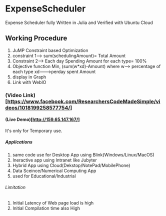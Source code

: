 # ExpenseScheduler
Expense Scheduler fully Written in Julia and Verified with Ubuntu Cloud
## Working Procedure
1. JuMP Constraint based Optimization 
2. constraint 1--> sum(schedulingAmount)= Total Amount
3. Constraint 2--> Each day Spending Amount for each type= 100%
4. Objective function
           Min, (sum(w*xd)-Amount)
           where w--> percentage of each type
                 xd--->perday spent Amount
5. display in Graph
6. Link with WebIO
### (Video Link)[https://www.facebook.com/ResearchersCodeMadeSimple/videos/1018199258577754/]
#### (Live Demo)[http://159.65.147.167/]
It's only for Temporary use. 

##### Applications
1. same code use for Desktop App using Blink(Windows/Linux/MacOS)
2. Ineractive app using Intranet like Jubyter
3. Hybrid App using Cloud(Dekstop/NotePad/MobilePhone)
4. Data Sceince/Numerical Computing App
5. used for Educational/Industrial
###### Limitation
1. Initial Latency of Web page load is high
2. Initial Compilation time also High

